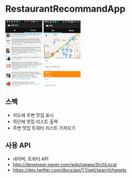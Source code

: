 RestaurantRecommandApp
======================

![alt text](https://github.com/lahi/RestaurantRecommandApp/blob/master/markdown/images/2014-06-10-1.jpg) ![alt text](https://github.com/lahi/RestaurantRecommandApp/blob/master/markdown/images/2014-06-10.jpg) 

스펙 
--------------------

- 지도에 주변 맛집 표시 
- 하단에 맛집 리스트 출력 
- 주변 맛집 트위터 리스트 가져오기 


사용 API
--------------------

- 네이버, 트위터 API
- http://developer.naver.com/wiki/pages/SrchLocal
- https://dev.twitter.com/docs/api/1.1/get/search/tweets


